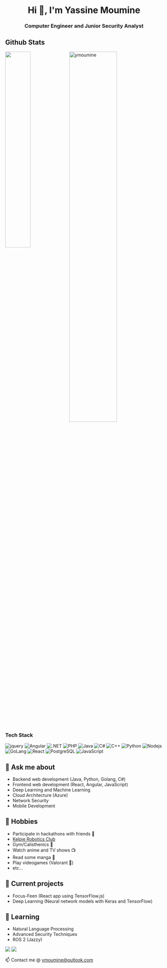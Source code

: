 <h1 align="center">Hi 👋, I'm Yassine Moumine</h1>
<h3 align="center"> Computer Engineer and Junior Security Analyst </h3>

<h2> Github Stats </h2> 
<a href="https://github.com/ymoumine/github-readme-stats"><img align="left" width="40%" src="https://github-readme-stats.vercel.app/api/top-langs/?username=ymoumine&layout=compact&theme=tokyonight" /></a>
<img width="55%" src="https://github-readme-streak-stats.herokuapp.com/?user=ymoumine&theme=tokyonight" alt="ymoumine" />
<br/>

### Tech Stack

![jquery](https://img.shields.io/badge/jQuery-0769AD?style=for-the-badge&logo=jquery&logoColor=white)
![Angular](https://img.shields.io/badge/Angular-DD0031?style=for-the-badge&logo=angular&logoColor=white)
![.NET](https://img.shields.io/badge/.NET-5C2D91?style=for-the-badge&logo=.net&logoColor=white)
![PHP](https://img.shields.io/badge/PHP-777BB4?style=for-the-badge&logo=php&logoColor=whit)
![Java](https://img.shields.io/badge/Java-ED8B00?style=for-the-badge&logo=openjdk&logoColor=white)
![C#](https://img.shields.io/badge/C%23-239120?style=for-the-badge&logo=c-sharp&logoColor=white)
![C++](https://img.shields.io/badge/C%2B%2B-00599C?style=for-the-badge&logo=c%2B%2B&logoColor=white)
![Python](https://img.shields.io/badge/Python-3776AB?style=for-the-badge&logo=python&logoColor=white)
![Nodejs](https://img.shields.io/badge/Node.js-43853D?style=for-the-badge&logo=node.js&logoColor=white)
![GoLang](https://img.shields.io/badge/Go-00ADD8?style=for-the-badge&logo=go&logoColor=white)
![React](https://img.shields.io/badge/React-20232A?style=for-the-badge&logo=react&logoColor=61DAFB)
![PostgreSQL](https://img.shields.io/badge/PostgreSQL-316192?style=for-the-badge&logo=postgresql&logoColor=white)
![JavaScript](https://img.shields.io/badge/JavaScript-323330?style=for-the-badge&logo=javascript&logoColor=F7DF1E)

## 💬 Ask me about
- Backend web development (Java, Python, Golang, C#)
- Frontend web development (React, Angular, JavaScript)
- Deep Learning and Machine Learning
- Cloud Architecture (Azure)
- Network Security
- Mobile Development

## 📅 Hobbies
- Participate in hackathons with friends 👯
- [Kelpie Robotics Club](https://kelpierobotics.com/competition)
- Gym/Calisthenics 💪
- Watch anime and TV shows 📺
- Read some manga 📖
- Play videogames (Valorant 🔫)
- etc...

## 🔭 Current projects
- Focus-Feen (React app using TensorFlow.js)
- Deep Learning (Neural network models with Keras and TensorFlow)

## 🌱 Learning
- Natural Language Processing
- Advanced Security Techniques
- ROS 2 (Jazzy)

![](https://komarev.com/ghpvc/?username=ymoumine&color=brightgreen)
![](https://visitor-badge.glitch.me/badge?page_id=ymoumine.ymoumine)

📫 Contact me @ ymoumine@outlook.com 

<!--
**ymoumine/ymoumine** is a ✨ _special_ ✨ repository because its `README.md` (this file) appears on your GitHub profile.

Here are some ideas to get you started:

- 🔭 I’m currently working on ...
- 🌱 I’m currently learning ...
- 👯 I’m looking to collaborate on ...
- 🤔 I’m looking for help with ...
- 💬 Ask me about ...
- 📫 How to reach me: ...
- 😄 Pronouns: ...
- ⚡ Fun fact: ...
-->
